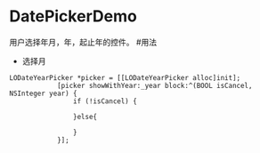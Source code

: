 # DatePickerDemo
用户选择年月，年，起止年的控件。
#用法
- 选择月

```
LODateYearPicker *picker = [[LODateYearPicker alloc]init];
            [picker showWithYear:_year block:^(BOOL isCancel, NSInteger year) {
                if (!isCancel) {
                    
                }else{
                
                }
            }];

```

